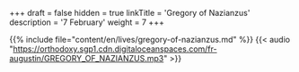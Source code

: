 +++
draft = false
hidden = true
linkTitle = 'Gregory of Nazianzus'
description = '7 February'
weight = 7
+++

{{% include file="content/en/lives/gregory-of-nazianzus.md" %}}
{{< audio "https://orthodoxy.sgp1.cdn.digitaloceanspaces.com/fr-augustin/GREGORY_OF_NAZIANZUS.mp3" >}}
